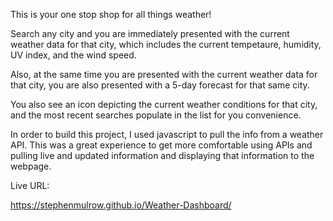 This is your one stop shop for all things weather! 

Search any city and you are immediately presented with the current weather data for that city, which includes the current tempetaure, humidity, UV index, and the wind speed. 

Also, at the same time you are presented with the current weather data for that city, you are also presented with a 5-day forecast for that same city. 

You also see an icon depicting the current weather conditions for that city, and the most recent searches populate in the list for you convenience. 

In order to build this project, I used javascript to pull the info from a weather API. This was a great experience to get more comfortable using APIs and pulling live and updated information and displaying that information to the webpage. 

Live URL: 

https://stephenmulrow.github.io/Weather-Dashboard/




